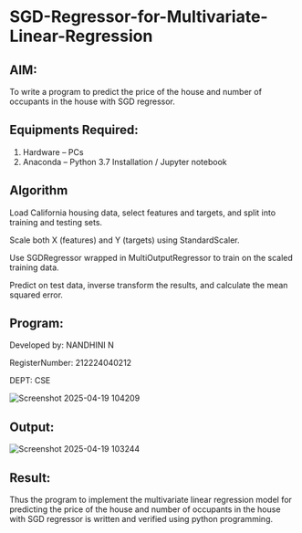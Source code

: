 # SGD-Regressor-for-Multivariate-Linear-Regression

## AIM:
To write a program to predict the price of the house and number of occupants in the house with SGD regressor.

## Equipments Required:
1. Hardware – PCs
2. Anaconda – Python 3.7 Installation / Jupyter notebook

## Algorithm
Load California housing data, select features and targets, and split into training and testing sets.

Scale both X (features) and Y (targets) using StandardScaler.

Use SGDRegressor wrapped in MultiOutputRegressor to train on the scaled training data.

Predict on test data, inverse transform the results, and calculate the mean squared error.

## Program:

Developed by: NANDHINI N

RegisterNumber: 212224040212

DEPT: CSE

![Screenshot 2025-04-19 104209](https://github.com/user-attachments/assets/5c75dd54-51d7-4cd2-8a30-c946e117d0de)


## Output:

![Screenshot 2025-04-19 103244](https://github.com/user-attachments/assets/7a4d2cd6-4dd3-416f-b382-5ad4e4b91f48)


## Result:
Thus the program to implement the multivariate linear regression model for predicting the price of the house and number of occupants in the house with SGD regressor is written and verified using python programming.
